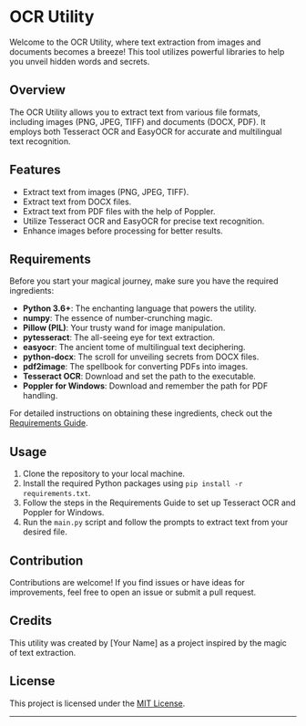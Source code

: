 # OCR Utility

Welcome to the OCR Utility, where text extraction from images and documents becomes a breeze! This tool utilizes powerful libraries to help you unveil hidden words and secrets.

## Overview

The OCR Utility allows you to extract text from various file formats, including images (PNG, JPEG, TIFF) and documents (DOCX, PDF). It employs both Tesseract OCR and EasyOCR for accurate and multilingual text recognition.

## Features

- Extract text from images (PNG, JPEG, TIFF).
- Extract text from DOCX files.
- Extract text from PDF files with the help of Poppler.
- Utilize Tesseract OCR and EasyOCR for precise text recognition.
- Enhance images before processing for better results.

## Requirements

Before you start your magical journey, make sure you have the required ingredients:

- **Python 3.6+**: The enchanting language that powers the utility.
- **numpy**: The essence of number-crunching magic.
- **Pillow (PIL)**: Your trusty wand for image manipulation.
- **pytesseract**: The all-seeing eye for text extraction.
- **easyocr**: The ancient tome of multilingual text deciphering.
- **python-docx**: The scroll for unveiling secrets from DOCX files.
- **pdf2image**: The spellbook for converting PDFs into images.
- **Tesseract OCR**: Download and set the path to the executable.
- **Poppler for Windows**: Download and remember the path for PDF handling.

For detailed instructions on obtaining these ingredients, check out the [Requirements Guide](requirement.md).

## Usage

1. Clone the repository to your local machine.
2. Install the required Python packages using `pip install -r requirements.txt`.
3. Follow the steps in the Requirements Guide to set up Tesseract OCR and Poppler for Windows.
4. Run the `main.py` script and follow the prompts to extract text from your desired file.

## Contribution

Contributions are welcome! If you find issues or have ideas for improvements, feel free to open an issue or submit a pull request.

## Credits

This utility was created by [Your Name] as a project inspired by the magic of text extraction.

## License

This project is licensed under the [MIT License](LICENSE).

---
